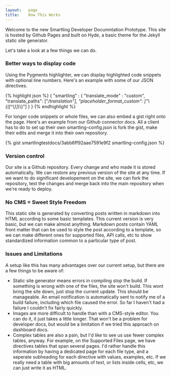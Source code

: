 ```yaml
---
layout:   page
title:    How This Works
---
```


Welcome to the new Smartling Developer Documntation Prototype. This site is hosted by Github Pages and built on Hyde, a basic theme for the Jekyll static site generator.

Let's take a look at a few things we can do.

### Better ways to display code

Using the Pygments highlighter, we can display highlighted code snippets with optional line numbers. Here's an example with some of our JSON directives.

{% highlight json %}
{
     "smartling" : {
        "translate_mode" : "custom",
        "translate_paths": ["*/translation"],
        "placeholder_format_custom": ["\\{([^\\}]*)\\}"]
     }
}
{% endhighlight %}


For longer code snippets or whole files, we can also embed a gist right onto the page. Here's an example from our Github connector docs. All a client has to do to set up their own smartling-config.json is fork the gist, make their edits and merge it into their own repository.

{% gist smartlingtestdocs/3abb6ff92aae7591e9f2 smartling-config.json %}

### Version control

Our site is a Github repository. Every change and who made it is stored automatically. We can restore any previous version of the site at any time. If we want to do significant developement on the site, we can fork the repository, test the changes and merge back into the main repository when we're ready to deploy.

### No CMS = Sweet Style Freedom

This static site is generated by converting posts written in markdown into HTML according to some basic templates. This current version is very basic, but we can make almost anything. Markdown posts contain YAML front matter that can be used to style the post according to a template, so we can make different ones for supported files, API calls, etc to show standardized information common to a particular type of post.

### Issues and Limitations

A setup like this has many advantages over our current setup, but there are a few things to be aware of:

* Static site generator means errors in compiling stop the build. If something is wrong with one of the files, the site won't build. This wont bring the site down, just stop the current update. This should be manageable. An email notification is automatically sent to notify me of a build failure, including which file caused the error. So far I haven't had a failure I couldn't fix fairly quickly.
* Images are more difficult to handle than with a CMS-style editor. You can do it, it just takes a little longer. That won't be a problem for developer docs, but would be a limitation if we tried this approach on dashboard docs.
* Complex tables are also a pain, but I'd like to see us use fewer complex tables, anyway. For example, on the Supported Files page, we have directives tables that span several pages. I'd rather handle this information by having a dedicated page for each file type, and a seperate subheading for each directive with values, examples, etc. If we really need a table with big amounts of text, or lists inside cells, etc, we can just write it as HTML.


